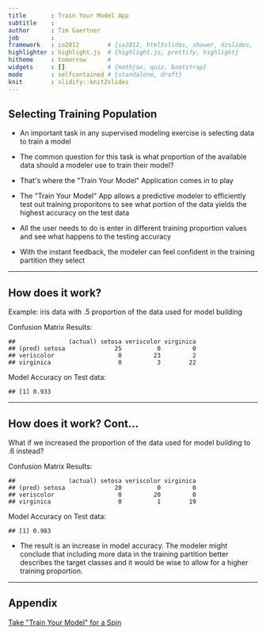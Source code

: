 ```yaml
---
title       : Train Your Model App
subtitle    : 
author      : Tim Gaertner
job         : 
framework   : io2012        # {io2012, html5slides, shower, dzslides, ...}
highlighter : highlight.js  # {highlight.js, prettify, highlight}
hitheme     : tomorrow      # 
widgets     : []            # {mathjax, quiz, bootstrap}
mode        : selfcontained # {standalone, draft}
knit        : slidify::knit2slides
---
```


## Selecting Training Population

- An important task in any supervised modeling exercise is selecting data to train a model

- The common question for this task is what proportion of the available data should a modeler use to train their model?

- That's where the "Train Your Model" Application comes in to play

- The "Train Your Model" App allows a predictive modeler to efficiently test out training proporitons to see what portion of the data yields the highest accuracy on the test data

- All the user needs to do is enter in different training proportion values and see what happens to the testing accuracy

- With the instant feedback, the modeler can feel confident in the training partition they select

---

## How does it work?

Example: iris data with .5 proportion of the data used for model building

Confusion Matrix Results:

```
##               (actual) setosa veriscolor virginica
## (pred) setosa              25          0         0
## veriscolor                  0         23         2
## virginica                   0          3        22
```

Model Accuracy on Test data:

```
## [1] 0.933
```

---

## How does it work? Cont...

What if we increased the proportion of the data used for model building to .6 instead?

Confusion Matrix Results:

```
##               (actual) setosa veriscolor virginica
## (pred) setosa              20          0         0
## veriscolor                  0         20         0
## virginica                   0          1        19
```


Model Accuracy on Test data:

```
## [1] 0.983
```

- The result is an increase in model accuracy. The modeler might conclude that including more data in the training partition better describes the target classes and it would be wise to allow for a higher training proportion.

---

## Appendix

[Take "Train Your Model" for a Spin](https://timgaertner.shinyapps.io/TrainYourModel)
